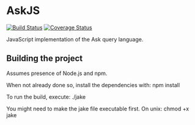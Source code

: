 # AskJS

[![Build Status](https://secure.travis-ci.org/JeroenDeDauw/AskJS.png?branch=master)](http://travis-ci.org/JeroenDeDauw/AskJS)
[![Coverage Status](https://coveralls.io/repos/JeroenDeDauw/AskJS/badge.png?branch=master)](https://coveralls.io/r/JeroenDeDauw/AskJS?branch=master)

JavaScript implementation of the Ask query language.

## Building the project

Assumes presence of Node.js and npm.

When not already done so, install the dependencies with: npm install

To run the build, execute: ./jake

You might need to make the jake file executable first. On unix: chmod +x jake
